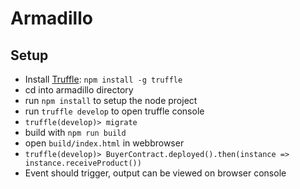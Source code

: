 # Armadillo

## Setup

- Install [Truffle](http://truffleframework.com/): ```npm install -g truffle```
- cd into armadillo directory
- run ```npm install``` to setup the node project
- run ```truffle develop``` to open truffle console
- ```truffle(develop)> migrate```
- build with ```npm run build```
- open ```build/index.html``` in webbrowser
- ```truffle(develop)> BuyerContract.deployed().then(instance => instance.receiveProduct())```
- Event should trigger, output can be viewed on browser console


